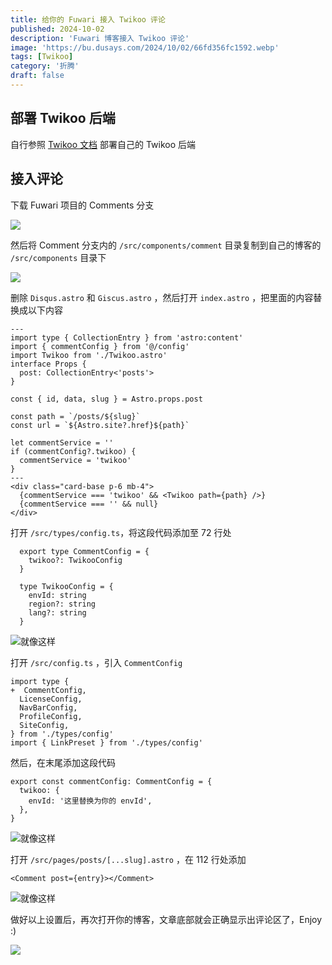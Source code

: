 ```yaml
---
title: 给你的 Fuwari 接入 Twikoo 评论
published: 2024-10-02
description: 'Fuwari 博客接入 Twikoo 评论'
image: 'https://bu.dusays.com/2024/10/02/66fd356fc1592.webp'
tags: [Twikoo]
category: '折腾'
draft: false 
---
```


## 部署 Twikoo 后端

自行参照 [Twikoo 文档](https://twikoo.js.org/backend.html) 部署自己的 Twikoo 后端

## 接入评论

下载 Fuwari 项目的 Comments 分支

![](https://bu.dusays.com/2024/10/02/66fd2ed53ffe9.webp)

然后将 Comment 分支内的 `/src/components/comment` 目录复制到自己的博客的 `/src/components` 目录下

![](https://bu.dusays.com/2024/10/02/66fd2f62eaac4.webp)

删除 `Disqus.astro` 和 `Giscus.astro` ，然后打开 `index.astro` ，把里面的内容替换成以下内容

```
---
import type { CollectionEntry } from 'astro:content'
import { commentConfig } from '@/config'
import Twikoo from './Twikoo.astro'
interface Props {
  post: CollectionEntry<'posts'>
}

const { id, data, slug } = Astro.props.post

const path = `/posts/${slug}`
const url = `${Astro.site?.href}${path}`

let commentService = ''
if (commentConfig?.twikoo) {
  commentService = 'twikoo'
}
---
<div class="card-base p-6 mb-4">
  {commentService === 'twikoo' && <Twikoo path={path} />}
  {commentService === '' && null}
</div>
```

打开 `/src/types/config.ts`，将这段代码添加至 72 行处

```
  export type CommentConfig = {
    twikoo?: TwikooConfig
  }
  
  type TwikooConfig = {
    envId: string
    region?: string
    lang?: string
  }
```

![就像这样](https://bu.dusays.com/2024/10/02/66fd30d6610b4.webp)

打开 `/src/config.ts` ，引入 `CommentConfig`

```
import type {
+  CommentConfig,
  LicenseConfig,
  NavBarConfig,
  ProfileConfig,
  SiteConfig,
} from './types/config'
import { LinkPreset } from './types/config'
```

然后，在末尾添加这段代码

```
export const commentConfig: CommentConfig = {
  twikoo: {
    envId: '这里替换为你的 envId',
  },
}
```

![就像这样](https://bu.dusays.com/2024/10/02/66fd33cc8a048.webp)

打开 `/src/pages/posts/[...slug].astro` ，在 112 行处添加

```
<Comment post={entry}></Comment>
```

![就像这样](https://bu.dusays.com/2024/10/02/66fd31ea58b92.webp)

做好以上设置后，再次打开你的博客，文章底部就会正确显示出评论区了，Enjoy :)

![](https://bu.dusays.com/2024/10/02/66fd32a4eb418.webp)
